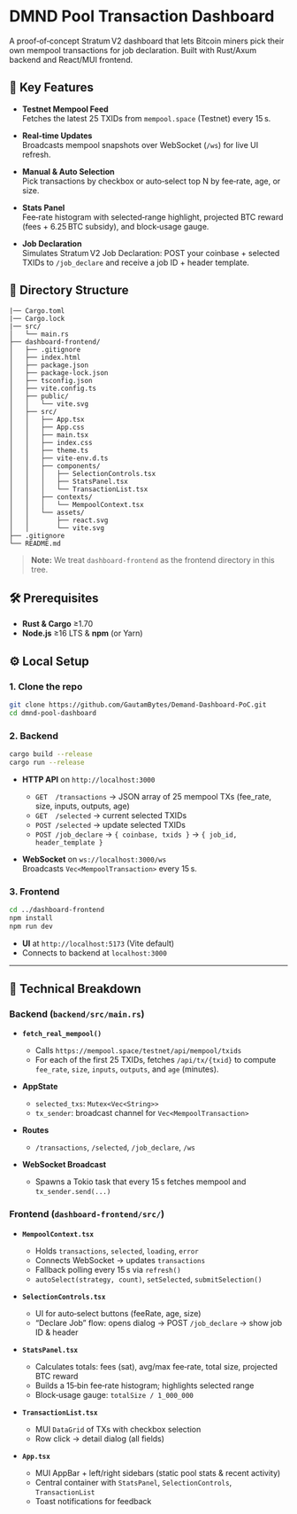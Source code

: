 # DMND Pool Transaction Dashboard

A proof‑of‑concept Stratum V2 dashboard that lets Bitcoin miners pick their own mempool transactions for job declaration. Built with Rust/Axum backend and React/MUI frontend.

## 🚀 Key Features

- **Testnet Mempool Feed**  
  Fetches the latest 25 TXIDs from `mempool.space` (Testnet) every 15 s.

- **Real‑time Updates**  
  Broadcasts mempool snapshots over WebSocket (`/ws`) for live UI refresh.

- **Manual & Auto Selection**  
  Pick transactions by checkbox or auto‑select top N by fee‑rate, age, or size.

- **Stats Panel**  
  Fee‑rate histogram with selected‑range highlight, projected BTC reward (fees + 6.25 BTC subsidy), and block‑usage gauge.

- **Job Declaration**  
  Simulates Stratum V2 Job Declaration: POST your coinbase + selected TXIDs to `/job_declare` and receive a job ID + header template.


## 📁 Directory Structure

```
|── Cargo.toml
|── Cargo.lock
|── src/
│   └── main.rs
├── dashboard-frontend/
│   ├── .gitignore
│   ├── index.html
│   ├── package.json
│   ├── package-lock.json
│   ├── tsconfig.json
│   ├── vite.config.ts
│   ├── public/
│   │   └── vite.svg
│   ├── src/
│   │   ├── App.tsx
│   │   ├── App.css
│   │   ├── main.tsx
│   │   ├── index.css
│   │   ├── theme.ts
│   │   ├── vite-env.d.ts
│   │   ├── components/
│   │   │   ├── SelectionControls.tsx
│   │   │   ├── StatsPanel.tsx
│   │   │   └── TransactionList.tsx
│   │   ├── contexts/
│   │   │   └── MempoolContext.tsx
│   │   └── assets/
│   │       ├── react.svg
│   │       └── vite.svg
├── .gitignore
└── README.md
```

> **Note:** We treat `dashboard-frontend` as the frontend directory in this tree.

## 🛠️ Prerequisites

- **Rust & Cargo** ≥1.70  
- **Node.js** ≥16 LTS & **npm** (or Yarn)


## ⚙️ Local Setup

### 1. Clone the repo

```bash
git clone https://github.com/GautamBytes/Demand-Dashboard-PoC.git
cd dmnd-pool-dashboard
```

### 2. Backend

```bash
cargo build --release
cargo run --release
```

- **HTTP API** on `http://localhost:3000`  
  - `GET  /transactions` → JSON array of 25 mempool TXs (fee_rate, size, inputs, outputs, age)  
  - `GET  /selected`      → current selected TXIDs  
  - `POST /selected`      → update selected TXIDs  
  - `POST /job_declare`   → `{ coinbase, txids }` → `{ job_id, header_template }`  

- **WebSocket** on `ws://localhost:3000/ws`  
  Broadcasts `Vec<MempoolTransaction>` every 15 s.

### 3. Frontend

```bash
cd ../dashboard-frontend
npm install
npm run dev
```

- **UI** at `http://localhost:5173` (Vite default)  
- Connects to backend at `localhost:3000`

---

## 🧩 Technical Breakdown

### Backend (`backend/src/main.rs`)

- **`fetch_real_mempool()`**  
  - Calls `https://mempool.space/testnet/api/mempool/txids`  
  - For each of the first 25 TXIDs, fetches `/api/tx/{txid}` to compute `fee_rate`, `size`, `inputs`, `outputs`, and `age` (minutes).

- **AppState**  
  - `selected_txs`: `Mutex<Vec<String>>`  
  - `tx_sender`: broadcast channel for `Vec<MempoolTransaction>`

- **Routes**  
  - `/transactions`, `/selected`, `/job_declare`, `/ws`

- **WebSocket Broadcast**  
  - Spawns a Tokio task that every 15 s fetches mempool and `tx_sender.send(...)`

### Frontend (`dashboard-frontend/src/`)

- **`MempoolContext.tsx`**  
  - Holds `transactions`, `selected`, `loading`, `error`  
  - Connects WebSocket → updates `transactions`  
  - Fallback polling every 15 s via `refresh()`  
  - `autoSelect(strategy, count)`, `setSelected`, `submitSelection()`

- **`SelectionControls.tsx`**  
  - UI for auto‑select buttons (feeRate, age, size)  
  - “Declare Job” flow: opens dialog → POST `/job_declare` → show job ID & header

- **`StatsPanel.tsx`**  
  - Calculates totals: fees (sat), avg/max fee‑rate, total size, projected BTC reward  
  - Builds a 15‑bin fee‑rate histogram; highlights selected range  
  - Block‑usage gauge: `totalSize / 1_000_000`

- **`TransactionList.tsx`**  
  - MUI `DataGrid` of TXs with checkbox selection  
  - Row click → detail dialog (all fields)

- **`App.tsx`**  
  - MUI AppBar + left/right sidebars (static pool stats & recent activity)  
  - Central container with `StatsPanel`, `SelectionControls`, `TransactionList`  
  - Toast notifications for feedback


